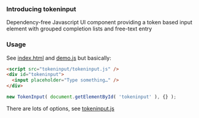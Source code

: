 ### Introducing tokeninput
Dependency-free Javascript UI component providing a token based input element with grouped completion lists and free-text entry

### Usage
See [index.html](index.html) and [demo.js](demo.js) but basically:
```html
<script src="tokeninput/tokeninput.js" />
<div id="tokeninput">
  <input placeholder="Type something…" />
</div>
```
```javascript
new TokenInput( document.getElementById( 'tokeninput' ), {} );
```
There are lots of options, see [tokeninput.js](tokeninput.js)
